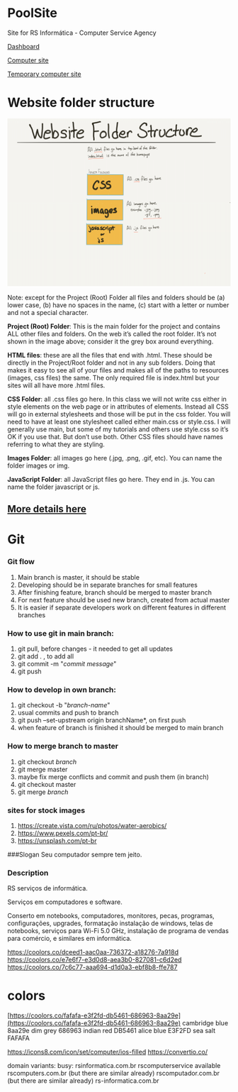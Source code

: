 # PoolSite
Site for RS Informática - Computer Service Agency

[Dashboard](https://trello.com/b/syyDKl42/pool-site)

[Computer site](https://rsinformatica.com.br)

[Temporary computer site](https://podmev.github.io/computersite)

# Website folder structure

![Website folder structure](https://github.com/Podmev/PoolSite/blob/master/images/WebsiteFolderStructure.png?raw=true)

Note: except for the Project (Root) Folder all files and folders should be (a) lower case, (b) have no spaces in the name, (c) start with a letter or number and not a special character.

**Project (Root) Folder**: This is the main folder for the project and contains ALL other files and folders. On the web it’s called the root folder. It’s not shown in the image above; consider it the grey box around everything.

**HTML files**: these are all the files that end with .html. These should be directly in the Project/Root folder and not in any sub folders. Doing that makes it easy to see all of your files and makes all of the paths to resources (images, css files) the same. The only required file is index.html but your sites will all have more .html files.

**CSS Folder**: all .css files go here. In this class we will not write css either in style elements on the web page or in attributes of elements. Instead all CSS will go in external stylesheets and those will be put in the css folder. You will need to have at least one stylesheet called either main.css or style.css. I will generally use main, but some of my tutorials and others use style.css so it’s OK if you use that. But don’t use both. Other CSS files should have names referring to what they are styling.

**Images Folder**: all images go here (.jpg, .png, .gif, etc). You can name the folder images or img.

**JavaScript Folder**: all JavaScript files go here. They end in .js. You can name the folder javascript or js.

## [More details here](https://webexpe.com/blog/folder-structure-for-web-development/)

# Git

### Git flow
1. Main branch is master, it should be stable
2. Developing should be in separate branches for small features
3. After finishing feature, branch should be merged to master branch
4. For next feature should be used new branch, created from actual master
5. It is easier if separate developers work on different features in different branches

### How to use git in main branch:
1. git pull, before changes - it needed to get all updates
2. git add . , to add all
3. git commit -m "*commit message*"
4. git push

### How to develop in own branch:
1. git checkout -b "*branch-name*"
2. usual commits and push to branch
3. git push –set-upstream origin branchName*, on first push
4. when feature of branch is finished it should be merged to main branch

### How to merge branch to master
1. git checkout *branch*
2. git merge master
3. maybe fix merge conflicts and commit and push them  (in branch)
4. git checkout master
5. git merge *branch*

### sites for stock images
1. https://create.vista.com/ru/photos/water-aerobics/
2. https://www.pexels.com/pt-br/
3. https://unsplash.com/pt-br


###Slogan
Seu computador sempre tem jeito.

### Description
RS serviços de informática.

Serviços em computadores e software.

Conserto em notebooks, computadores, monitores, pecas, programas, configurações, upgrades, 
formatação instalação de windows, telas de notebooks, serviços para Wi-Fi 5.0 GHz,
instalação de programa de vendas para comércio, e similares em informática.

https://coolors.co/dceed1-aac0aa-736372-a18276-7a918d
https://coolors.co/e7e6f7-e3d0d8-aea3b0-827081-c6d2ed
https://coolors.co/7c6c77-aaa694-d1d0a3-ebf8b8-ffe787

# colors
[https://coolors.co/fafafa-e3f2fd-db5461-686963-8aa29e](https://coolors.co/fafafa-e3f2fd-db5461-686963-8aa29e)
cambridge blue 8aa29e
dim grey 686963
indian red DB5461
alice blue E3F2FD
sea salt FAFAFA

https://icons8.com/icon/set/computer/ios-filled
https://convertio.co/


domain variants:
busy:
rsinformatica.com.br
rscomputerservice
available
rscomputers.com.br (but there are similar already)
rscomputador.com.br (but there are similar already)
rs-informatica.com.br

